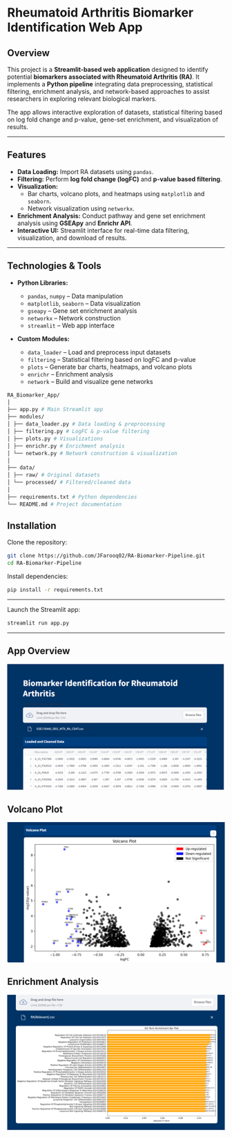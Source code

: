 # Rheumatoid Arthritis Biomarker Identification Web App

## Overview
This project is a **Streamlit-based web application** designed to identify potential **biomarkers associated with Rheumatoid Arthritis (RA)**. It implements a **Python pipeline** integrating data preprocessing, statistical filtering, enrichment analysis, and network-based approaches to assist researchers in exploring relevant biological markers.

The app allows interactive exploration of datasets, statistical filtering based on log fold change and p-value, gene-set enrichment, and visualization of results.

---

## Features
- **Data Loading:** Import RA datasets using `pandas`.
- **Filtering:** Perform **log fold change (logFC)** and **p-value based filtering**.
- **Visualization:**
  - Bar charts, volcano plots, and heatmaps using `matplotlib` and `seaborn`.
  - Network visualization using `networkx`.
- **Enrichment Analysis:** Conduct pathway and gene set enrichment analysis using **GSEApy** and **Enrichr API**.
- **Interactive UI:** Streamlit interface for real-time data filtering, visualization, and download of results.

---

## Technologies & Tools
- **Python Libraries:**
  - `pandas`, `numpy` – Data manipulation
  - `matplotlib`, `seaborn` – Data visualization
  - `gseapy` – Gene set enrichment analysis
  - `networkx` – Network construction
  - `streamlit` – Web app interface

- **Custom Modules:**
  - `data_loader` – Load and preprocess input datasets
  - `filtering` – Statistical filtering based on logFC and p-value
  - `plots` – Generate bar charts, heatmaps, and volcano plots
  - `enrichr` – Enrichment analysis
  - `network` – Build and visualize gene networks

```bash
RA_Biomarker_App/
│
├── app.py # Main Streamlit app
├── modules/
│ ├── data_loader.py # Data loading & preprocessing
│ ├── filtering.py # LogFC & p-value filtering
│ ├── plots.py # Visualizations
│ ├── enrichr.py # Enrichment analysis
│ └── network.py # Network construction & visualization
│
├── data/
│ ├── raw/ # Original datasets
│ └── processed/ # Filtered/cleaned data
│
├── requirements.txt # Python dependencies
└── README.md # Project documentation
```
## Installation
Clone the repository:
```bash
git clone https://github.com/JFarooq02/RA-Biomarker-Pipeline.git
cd RA-Biomarker-Pipeline
```


Install dependencies:

```bash
pip install -r requirements.txt
```
--- 
Launch the Streamlit app:

```bash
streamlit run app.py
```
---

## App Overview
![App Overview](Images/app.PNG)

## Volcano Plot
![Volcano Plot](Images/VP.PNG)

## Enrichment Analysis
![Enrichment Analysis](Images/enrichment.PNG)

